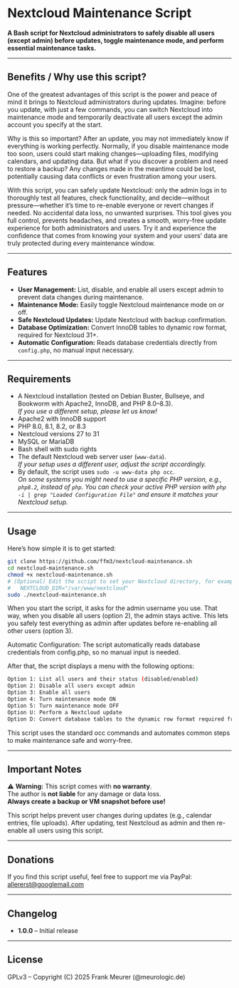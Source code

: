 # Nextcloud Maintenance Script

**A Bash script for Nextcloud administrators to safely disable all users (except admin) before updates, toggle maintenance mode, and perform essential maintenance tasks.**

---

## Benefits / Why use this script?

One of the greatest advantages of this script is the power and peace of mind it brings to Nextcloud administrators during updates. Imagine: before you update, with just a few commands, you can switch Nextcloud into maintenance mode and temporarily deactivate all users except the admin account you specify at the start.

Why is this so important? After an update, you may not immediately know if everything is working perfectly. Normally, if you disable maintenance mode too soon, users could start making changes—uploading files, modifying calendars, and updating data. But what if you discover a problem and need to restore a backup? Any changes made in the meantime could be lost, potentially causing data conflicts or even frustration among your users.

With this script, you can safely update Nextcloud: only the admin logs in to thoroughly test all features, check functionality, and decide—without pressure—whether it’s time to re-enable everyone or revert changes if needed. No accidental data loss, no unwanted surprises. This tool gives you full control, prevents headaches, and creates a smooth, worry-free update experience for both administrators and users. Try it and experience the confidence that comes from knowing your system and your users’ data are truly protected during every maintenance window.

---

## Features

- **User Management:** List, disable, and enable all users except admin to prevent data changes during maintenance.
- **Maintenance Mode:** Easily toggle Nextcloud maintenance mode on or off.
- **Safe Nextcloud Updates:** Update Nextcloud with backup confirmation.
- **Database Optimization:** Convert InnoDB tables to dynamic row format, required for Nextcloud 31+.
- **Automatic Configuration:** Reads database credentials directly from `config.php`, no manual input necessary.

---

## Requirements

- A Nextcloud installation (tested on Debian Buster, Bullseye, and Bookworm with Apache2, InnoDB, and PHP 8.0–8.3).  
  *If you use a different setup, please let us know!*
- Apache2 with InnoDB support
- PHP 8.0, 8.1, 8.2, or 8.3
- Nextcloud versions 27 to 31
- MySQL or MariaDB
- Bash shell with sudo rights
- The default Nextcloud web server user (`www-data`).  
  *If your setup uses a different user, adjust the script accordingly.*
- By default, the script uses `sudo -u www-data php occ`.  
  *On some systems you might need to use a specific PHP version, e.g., `php8.2`, instead of `php`. You can check your active PHP version with `php -i | grep "Loaded Configuration File"` and ensure it matches your Nextcloud setup.*

---

## Usage

Here’s how simple it is to get started:
```bash
git clone https://github.com/ffm3/nextcloud-maintenance.sh
cd nextcloud-maintenance.sh
chmod +x nextcloud-maintenance.sh
# (Optional) Edit the script to set your Nextcloud directory, for example:
#   NEXTCLOUD_DIR="/var/www/nextcloud"
sudo ./nextcloud-maintenance.sh
```

When you start the script, it asks for the admin username you use. That way, when you disable all users (option 2), the admin stays active. This lets you safely test everything as admin after updates before re-enabling all other users (option 3).

Automatic Configuration: The script automatically reads database credentials from config.php, so no manual input is needed.

After that, the script displays a menu with the following options:
```bash
Option 1: List all users and their status (disabled/enabled)
Option 2: Disable all users except admin
Option 3: Enable all users
Option 4: Turn maintenance mode ON
Option 5: Turn maintenance mode OFF
Option U: Perform a Nextcloud update
Option D: Convert database tables to the dynamic row format required from Nextcloud version 31+
```
This script uses the standard occ commands and automates common steps to make maintenance safe and worry-free.

---

## Important Notes

⚠️ **Warning:** This script comes with **no warranty**.  
The author is **not liable** for any damage or data loss.  
**Always create a backup or VM snapshot before use!**  

This script helps prevent user changes during updates (e.g., calendar entries, file uploads). After updating, test Nextcloud as admin and then re-enable all users using this script.

---

## Donations

If you find this script useful, feel free to support me via PayPal: allererst@googlemail.com

---

## Changelog

- **1.0.0** – Initial release

---

## License

GPLv3 – Copyright (C) 2025 Frank Meurer (@meurologic.de)
